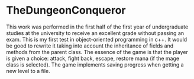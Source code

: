 # TheDungeonConqueror
This work was performed in the first half of the first year of undergraduate studies at the university to receive an excellent grade without passing an exam. 
This is my first test in object-oriented programming in c++. It would be good to rewrite it taking into account the inheritance of fields and methods from 
the parent class.  The essence of the game is that the player is given a choice: attack, fight back, escape, restore mana (if the mage class is selected). The game 
implements saving progress when getting a new level to a file. 

